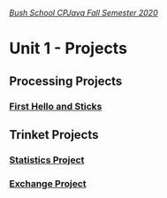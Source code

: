 [_Bush School CPJava Fall Semester 2020_](https://chandrunarayan.github.io/cpjava/)

# Unit 1 - Projects

## Processing Projects

### [First Hello and Sticks](https://classroom.google.com/c/MTI2MDgzMTM2MDgw/a/MTM5NTMwMjkzNTQ5/details?cjc=gmy37a3)

## Trinket Projects
### [Statistics Project](https://trinket.io/chandru-narayan-9569/courses/cpjava#/unit-1-projects/statistics)

### [Exchange Project](https://trinket.io/chandru-narayan-9569/courses/cpjava#/unit-1-projects/exchange)


